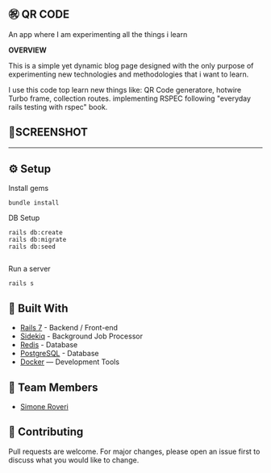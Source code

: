 
㊗️ QR CODE
---

An app where I am experimenting all the things i learn

**OVERVIEW**

This is a simple yet dynamic blog page designed with the only purpose of experimenting new technologies and methodologies that i want to learn.

I use this code top learn new things like: QR Code generatore, hotwire Turbo frame, collection routes.
implementing RSPEC following "everyday rails testing with rspec" book. 


📱SCREENSHOT
---

---

⚙️ Setup
---
Install gems

```
bundle install
```
DB Setup

```
rails db:create
rails db:migrate
rails db:seed
  
```

Run a server

```
rails s
```

🔨 Built With
---
+ [Rails 7](https://guides.rubyonrails.org/) - Backend / Front-end
+ [Sidekiq](https://sidekiq.org/) - Background Job Processor
+ [Redis](https://redis.io/) - Database
+ [PostgreSQL](https://www.postgresql.org/) - Database
+ [Docker](https://www.docker.com/) — Development Tools


🗿 Team Members
---
* [Simone Roveri](https://www.linkedin.com/in/simone-roveri/)

💅 Contributing
---
Pull requests are welcome. For major changes, please open an issue first to discuss what you would like to change.
